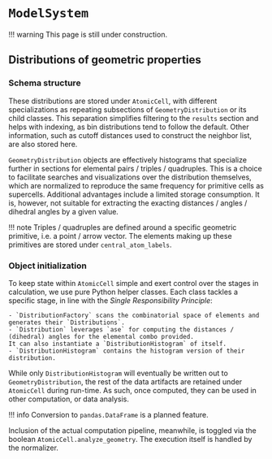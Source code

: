 # `ModelSystem`

!!! warning
    This page is still under construction.

## Distributions of geometric properties

### Schema structure
These distributions are stored under `AtomicCell`, with different specializations as repeating subsections of `GeometryDistribution` or its child classes.
This separation simplifies filtering to the `results` section and helps with indexing, as bin distributions tend to follow the default.
Other information, such as cutoff distances used to construct the neighbor list, are also stored here.

`GeometryDistribution` objects are effectively histograms that specialize further in sections for elemental pairs / triples / quadruples.
This is a choice to facilitate searches and visualizations over the distribution themselves, which are normalized to reproduce the same frequency for primitive cells as supercells.
Additional advantages include a limited storage consumption.
It is, however, not suitable for extracting the exacting distances / angles / dihedral angles by a given value.

!!! note
    Triples / quadruples are defined around a specific geometric primitive, i.e. a point / arrow vector.
    The elements making up these primitives are stored under `central_atom_labels`.

### Object initialization
To keep state within `AtomicCell` simple and exert control over the stages in calculation, we use pure Python helper classes.
Each class tackles a specific stage, in line with the _Single Responsibility Principle_:

    - `DistributionFactory` scans the combinatorial space of elements and generates their `Distributions`.
    - `Distribution` leverages `ase` for computing the distances / (dihedral) angles for the elemental combo provided.
    It can also instantiate a `DistributionHistogram` of itself.
    - `DistributionHistogram` contains the histogram version of their distribution.

While only `DistributionHistogram` will eventually be written out to `GeometryDistribution`, the rest of the data artifacts are retained under `AtomicCell` during run-time.
As such, once computed, they can be used in other computation, or data analysis.

!!! info
    Conversion to `pandas.DataFrame` is a planned feature.

Inclusion of the actual computation pipeline, meanwhile, is toggled via the boolean `AtomicCell.analyze_geometry`.
The execution itself is handled by the normalizer.